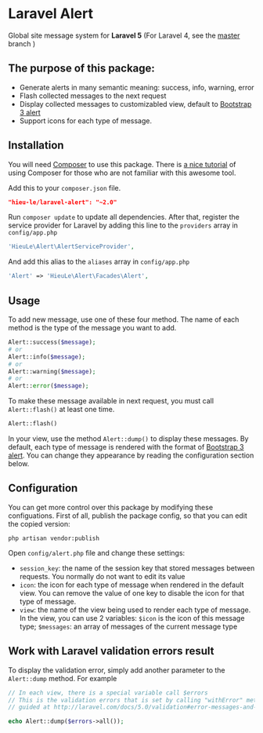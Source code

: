 # Laravel Alert

Global site message system for **Laravel 5** (For Laravel 4, see the [master](https://github.com/letrunghieu/laravel-alert/tree/master) branch )

## The purpose of this package:

* Generate alerts in many semantic meaning: success, info, warning, error
* Flash collected messages to the next request
* Display collected messages to customizabled view, default to [Bootstrap 3 alert](http://getbootstrap.com/components/#alerts)
* Support icons for each type of message.

## Installation

You will need [Composer](https://getcomposer.org/doc/00-intro.md) to use this package. There is [a nice tutorial](http://code.tutsplus.com/tutorials/easy-package-management-with-composer--net-25530) of using Composer for those who are not familiar with this awesome tool.

Add this to your `composer.json` file.

```json
"hieu-le/laravel-alert": "~2.0"
```

Run `composer update` to update all dependencies. After that, register the service provider for Laravel by adding this line to the `providers` array in `config/app.php`

```php
'HieuLe\Alert\AlertServiceProvider',
```

And add this alias to the `aliases` array in `config/app.php`

```php
'Alert' => 'HieuLe\Alert\Facades\Alert',
```

## Usage

To add new message, use one of these four method. The name of each method is the type of the message you want to add.

```php
Alert::success($message);
# or
Alert::info($message);
# or
Alert::warning($message);
# or
Alert::error($message);
```

To make these message available in next request, you must call `Alert::flash()` at least one time.

```php
Alert::flash()
```

In your view, use the method `Alert::dump()` to display these messages. By default, each type of message is rendered with the format of [Bootstrap 3 alert](http://getbootstrap.com/components/#alerts). You can change they appearance by reading the configuration section below.

## Configuration

You can get more control over this package by modifying these configuations. First of all, publish the package config, so that you can edit the copied version:

```
php artisan vendor:publish
```

Open `config/alert.php` file and change these settings:

* `session_key`: the name of the session key that stored messages between requests. You normally do not want to edit its value
* `icon`: the icon for each type of message when rendered in the default view. You can remove the value of one key to disable the icon for that type of message.
* `view`: the name of the view being used to render each type of message. In the view, you can use 2 variables: `$icon` is the icon of this message type; `$messages`: an array of messages of the current message type

## Work with Laravel validation errors result

To display the validation error, simply add another parameter to the `Alert::dump` method. For example

```php
// In each view, there is a special variable call $errors
// This is the validation errors that is set by calling "withError" method as
// guided at http://laravel.com/docs/5.0/validation#error-messages-and-views

echo Alert::dump($errors->all()); 
```